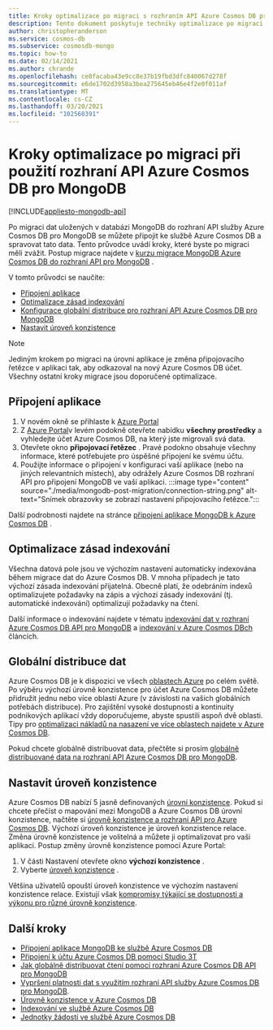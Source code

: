 ```yaml
---
title: Kroky optimalizace po migraci s rozhraním API Azure Cosmos DB pro MongoDB
description: Tento dokument poskytuje techniky optimalizace po migraci z MongoDB k rozhraní APi pro Azure Cosmos DB pro Mongo DB.
author: christopheranderson
ms.service: cosmos-db
ms.subservice: cosmosdb-mongo
ms.topic: how-to
ms.date: 02/14/2021
ms.author: chrande
ms.openlocfilehash: ce0facaba43e9cc8e37b19fbd3dfc840067d278f
ms.sourcegitcommit: e6de1702d3958a3bea275645eb46e4f2e0f011af
ms.translationtype: MT
ms.contentlocale: cs-CZ
ms.lasthandoff: 03/20/2021
ms.locfileid: "102560391"
---
```

# <a name="post-migration-optimization-steps-when-using-azure-cosmos-dbs-api-for-mongodb"></a>Kroky optimalizace po migraci při použití rozhraní API Azure Cosmos DB pro MongoDB
[!INCLUDE[appliesto-mongodb-api](includes/appliesto-mongodb-api.md)]

Po migraci dat uložených v databázi MongoDB do rozhraní API služby Azure Cosmos DB pro MongoDB se můžete připojit ke službě Azure Cosmos DB a spravovat tato data. Tento průvodce uvádí kroky, které byste po migraci měli zvážit. Postup migrace najdete v [kurzu migrace MongoDB Azure Cosmos DB do rozhraní API pro MongoDB](../dms/tutorial-mongodb-cosmos-db.md) .

V tomto průvodci se naučíte:

- [Připojení aplikace](#connect-your-application)
- [Optimalizace zásad indexování](#optimize-the-indexing-policy)
- [Konfigurace globální distribuce pro rozhraní API Azure Cosmos DB pro MongoDB](#globally-distribute-your-data)
- [Nastavit úroveň konzistence](#set-consistency-level)

> [!NOTE]
> Jediným krokem po migraci na úrovni aplikace je změna připojovacího řetězce v aplikaci tak, aby odkazoval na nový Azure Cosmos DB účet. Všechny ostatní kroky migrace jsou doporučené optimalizace.
>

## <a name="connect-your-application"></a>Připojení aplikace

1. V novém okně se přihlaste k [Azure Portal](https://www.portal.azure.com/)
2. Z [Azure Portal](https://www.portal.azure.com/)v levém podokně otevřete nabídku **všechny prostředky** a vyhledejte účet Azure Cosmos DB, na který jste migrovali svá data.
3. Otevřete okno **připojovací řetězec** . Pravé podokno obsahuje všechny informace, které potřebujete pro úspěšné připojení ke svému účtu.
4. Použijte informace o připojení v konfiguraci vaší aplikace (nebo na jiných relevantních místech), aby odrážely Azure Cosmos DB rozhraní API pro připojení MongoDB ve vaší aplikaci.
:::image type="content" source="./media/mongodb-post-migration/connection-string.png" alt-text="Snímek obrazovky se zobrazí nastavení připojovacího řetězce.":::

Další podrobnosti najdete na stránce [připojení aplikace MongoDB k Azure Cosmos DB](connect-mongodb-account.md) .

## <a name="optimize-the-indexing-policy"></a>Optimalizace zásad indexování

Všechna datová pole jsou ve výchozím nastavení automaticky indexována během migrace dat do Azure Cosmos DB. V mnoha případech je tato výchozí zásada indexování přijatelná. Obecně platí, že odebráním indexů optimalizujete požadavky na zápis a výchozí zásady indexování (tj. automatické indexování) optimalizují požadavky na čtení.

Další informace o indexování najdete v tématu [indexování dat v rozhraní Azure Cosmos DB API pro MongoDB](mongodb-indexing.md) a [indexování v Azure Cosmos DBch](index-overview.md) článcích.

## <a name="globally-distribute-your-data"></a>Globální distribuce dat

Azure Cosmos DB je k dispozici ve všech [oblastech Azure](https://azure.microsoft.com/regions/#services) po celém světě. Po výběru výchozí úrovně konzistence pro účet Azure Cosmos DB můžete přidružit jednu nebo více oblastí Azure (v závislosti na vašich globálních potřebách distribuce). Pro zajištění vysoké dostupnosti a kontinuity podnikových aplikací vždy doporučujeme, abyste spustili aspoň dvě oblasti. Tipy pro [optimalizaci nákladů na nasazení ve více oblastech najdete v Azure Cosmos DB](optimize-cost-regions.md).

Pokud chcete globálně distribuovat data, přečtěte si prosím [globálně distribuované data na rozhraní API Azure Cosmos DB pro MongoDB](tutorial-global-distribution-mongodb.md).

## <a name="set-consistency-level"></a>Nastavit úroveň konzistence

Azure Cosmos DB nabízí 5 jasně definovaných [úrovní konzistence](consistency-levels.md). Pokud si chcete přečíst o mapování mezi MongoDB a Azure Cosmos DB úrovní konzistence, načtěte si [úrovně konzistence a rozhraní API pro Azure Cosmos DB](./consistency-levels.md). Výchozí úroveň konzistence je úroveň konzistence relace. Změna úrovně konzistence je volitelná a můžete ji optimalizovat pro vaši aplikaci. Postup změny úrovně konzistence pomocí Azure Portal:

1. V části Nastavení otevřete okno **výchozí konzistence** .
2. Vyberte [úroveň konzistence](consistency-levels.md) .

Většina uživatelů opouští úroveň konzistence ve výchozím nastavení konzistence relace. Existují však [kompromisy týkající se dostupnosti a výkonu pro různé úrovně konzistence](./consistency-levels.md).

## <a name="next-steps"></a>Další kroky

* [Připojení aplikace MongoDB ke službě Azure Cosmos DB](connect-mongodb-account.md)
* [Připojení k účtu Azure Cosmos DB pomocí Studio 3T](mongodb-mongochef.md)
* [Jak globálně distribuovat čtení pomocí rozhraní Azure Cosmos DB API pro MongoDB](mongodb-readpreference.md)
* [Vypršení platnosti dat s využitím rozhraní API služby Azure Cosmos DB pro MongoDB](mongodb-time-to-live.md).
* [Úrovně konzistence v Azure Cosmos DB](consistency-levels.md)
* [Indexování ve službě Azure Cosmos DB](index-overview.md)
* [Jednotky žádostí ve službě Azure Cosmos DB](request-units.md)